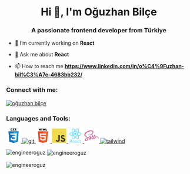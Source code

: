 <h1 align="center">Hi 👋, I'm Oğuzhan Bilçe</h1>
<h3 align="center">A passionate frontend developer from Türkiye</h3>

- 🔭 I’m currently working on **React**

- 💬 Ask me about **React**

- 📫 How to reach me **https://www.linkedin.com/in/o%C4%9Fuzhan-bil%C3%A7e-4683bb232/**

<h3 align="left">Connect with me:</h3>
<p align="left">
<a href="https://linkedin.com/in/oğuzhan bilçe" target="blank"><img align="center" src="https://raw.githubusercontent.com/rahuldkjain/github-profile-readme-generator/master/src/images/icons/Social/linked-in-alt.svg" alt="oğuzhan bilçe" height="30" width="40" /></a>
</p>

<h3 align="left">Languages and Tools:</h3>
<p align="left"> <a href="https://www.w3schools.com/css/" target="_blank" rel="noreferrer"> <img src="https://raw.githubusercontent.com/devicons/devicon/master/icons/css3/css3-original-wordmark.svg" alt="css3" width="40" height="40"/> </a> <a href="https://git-scm.com/" target="_blank" rel="noreferrer"> <img src="https://www.vectorlogo.zone/logos/git-scm/git-scm-icon.svg" alt="git" width="40" height="40"/> </a> <a href="https://www.w3.org/html/" target="_blank" rel="noreferrer"> <img src="https://raw.githubusercontent.com/devicons/devicon/master/icons/html5/html5-original-wordmark.svg" alt="html5" width="40" height="40"/> </a> <a href="https://developer.mozilla.org/en-US/docs/Web/JavaScript" target="_blank" rel="noreferrer"> <img src="https://raw.githubusercontent.com/devicons/devicon/master/icons/javascript/javascript-original.svg" alt="javascript" width="40" height="40"/> </a> <a href="https://reactjs.org/" target="_blank" rel="noreferrer"> <img src="https://raw.githubusercontent.com/devicons/devicon/master/icons/react/react-original-wordmark.svg" alt="react" width="40" height="40"/> </a> <a href="https://sass-lang.com" target="_blank" rel="noreferrer"> <img src="https://raw.githubusercontent.com/devicons/devicon/master/icons/sass/sass-original.svg" alt="sass" width="40" height="40"/> </a> <a href="https://tailwindcss.com/" target="_blank" rel="noreferrer"> <img src="https://www.vectorlogo.zone/logos/tailwindcss/tailwindcss-icon.svg" alt="tailwind" width="40" height="40"/> </a> </p>

<p><img align="left" src="https://github-readme-stats.vercel.app/api/top-langs?username=engineeroguz&show_icons=true&locale=en&layout=compact" alt="engineeroguz" /></p>

<p>&nbsp;<img align="center" src="https://github-readme-stats.vercel.app/api?username=engineeroguz&show_icons=true&locale=en" alt="engineeroguz" /></p>

<p><img align="center" src="https://github-readme-streak-stats.herokuapp.com/?user=engineeroguz&" alt="engineeroguz" /></p>
